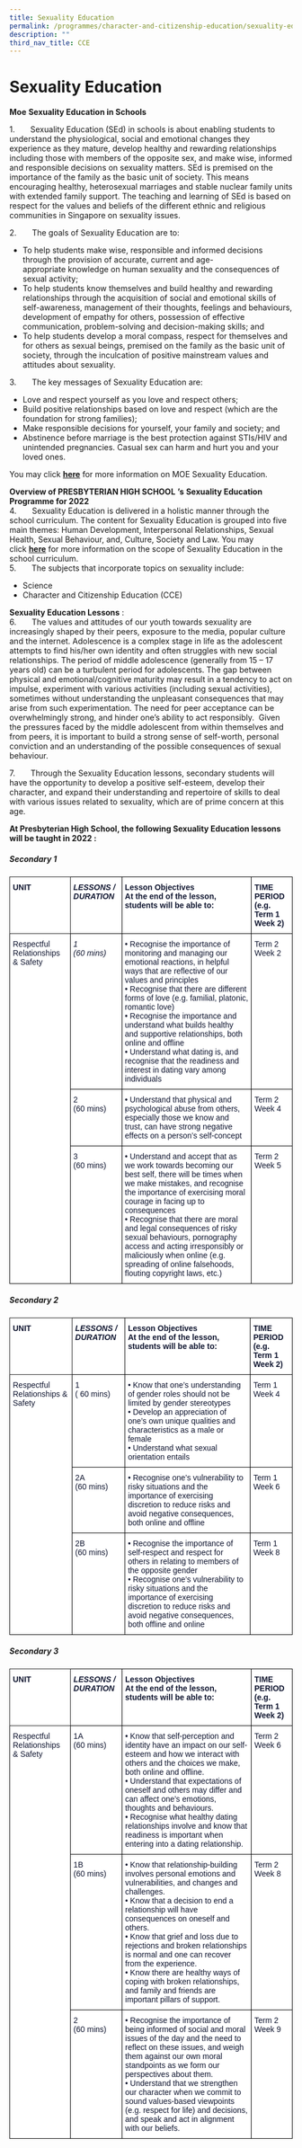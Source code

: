 ```yaml
---
title: Sexuality Education
permalink: /programmes/character-and-citizenship-education/sexuality-education/
description: ""
third_nav_title: CCE
---
```

# **Sexuality Education**

**Moe** **Sexuality Education in Schools**

1.       Sexuality Education (SEd) in schools is about enabling students to understand the physiological, social and emotional changes they experience as they mature, develop healthy and rewarding relationships including those with members of the opposite sex, and make wise, informed and responsible decisions on sexuality matters. SEd is premised on the importance of the family as the basic unit of society. This means encouraging healthy, heterosexual marriages and stable nuclear family units with extended family support. The teaching and learning of SEd is based on respect for the values and beliefs of the different ethnic and religious communities in Singapore on sexuality issues.

2.       The goals of Sexuality Education are to:

*   To help students make wise, responsible and informed decisions through the provision of accurate, current and age-appropriate knowledge on human sexuality and the consequences of sexual activity;
*   To help students know themselves and build healthy and rewarding relationships through the acquisition of social and emotional skills of self-awareness, management of their thoughts, feelings and behaviours, development of empathy for others, possession of effective communication, problem-solving and decision-making skills; and
*   To help students develop a moral compass, respect for themselves and for others as sexual beings, premised on the family as the basic unit of society, through the inculcation of positive mainstream values and attitudes about sexuality.

3.       The key messages of Sexuality Education are:

*   Love and respect yourself as you love and respect others;
*   Build positive relationships based on love and respect (which are the foundation for strong families);
*   Make responsible decisions for yourself, your family and society; and
*   Abstinence before marriage is the best protection against STIs/HIV and unintended pregnancies. Casual sex can harm and hurt you and your loved ones.

You may click [**here**](https://www.moe.gov.sg/programmes/sexuality-education) for more information on MOE Sexuality Education.

**Overview of PRESBYTERIAN HIGH SCHOOL** **’s** **Sexuality Education Programme for 2022**  
4.       Sexuality Education is delivered in a holistic manner through the school curriculum. The content for Sexuality Education is grouped into five main themes: Human Development, Interpersonal Relationships, Sexual Health, Sexual Behaviour, and, Culture, Society and Law. You may click [**here**](https://www.moe.gov.sg/programmes/sexuality-education/scope-and-teaching-approach) for more information on the scope of Sexuality Education in the school curriculum.  
5.       The subjects that incorporate topics on sexuality include:

* Science
* Character and Citizenship Education (CCE)

**Sexuality Education Lessons** :  
6.       The values and attitudes of our youth towards sexuality are increasingly shaped by their peers, exposure to the media, popular culture and the internet. Adolescence is a complex stage in life as the adolescent attempts to find his/her own identity and often struggles with new social relationships. The period of middle adolescence (generally from 15 – 17 years old) can be a turbulent period for adolescents. The gap between physical and emotional/cognitive maturity may result in a tendency to act on impulse, experiment with various activities (including sexual activities), sometimes without understanding the unpleasant consequences that may arise from such experimentation. The need for peer acceptance can be overwhelmingly strong, and hinder one’s ability to act responsibly.  Given the pressures faced by the middle adolescent from within themselves and from peers, it is important to build a strong sense of self-worth, personal conviction and an understanding of the possible consequences of sexual behaviour.

7.       Through the Sexuality Education lessons, secondary students will have the opportunity to develop a positive self-esteem, develop their character, and expand their understanding and repertoire of skills to deal with various issues related to sexuality, which are of prime concern at this age.

 
**At Presbyterian High School, the following Sexuality Education lessons will be taught in 2022 :**

##### **Secondary 1**



<table style="border-collapse:collapse;border-spacing:0" class="tg"><thead><tr><th style="background-color:#FFF;border-color:#222222;border-style:solid;border-width:1px;color:#101630;font-family:Arial, sans-serif;font-size:14px;font-weight:bold;overflow:hidden;padding:10px 5px;text-align:left;vertical-align:top;word-break:normal">UNIT</th><th style="background-color:#FFF;border-color:black;border-style:solid;border-width:1px;color:#101630;font-family:Arial, sans-serif;font-size:14px;font-style:italic;font-weight:bold;overflow:hidden;padding:10px 5px;text-align:left;vertical-align:top;word-break:normal">LESSONS / DURATION</th><th style="background-color:#FFF;border-color:black;border-style:solid;border-width:1px;color:#101630;font-family:Arial, sans-serif;font-size:14px;font-weight:bold;overflow:hidden;padding:10px 5px;text-align:left;vertical-align:top;word-break:normal">Lesson Objectives<br>At the end of the lesson, students will be able to:</th><th style="background-color:#FFF;border-color:black;border-style:solid;border-width:1px;color:#101630;font-family:Arial, sans-serif;font-size:14px;font-weight:bold;overflow:hidden;padding:10px 5px;text-align:left;vertical-align:top;word-break:normal">TIME PERIOD<br>(e.g. Term 1 Week 2)</th></tr></thead><tbody><tr><td style="background-color:#FFF;border-color:black;border-style:solid;border-width:1px;color:#101630;font-family:Arial, sans-serif;font-size:14px;overflow:hidden;padding:10px 5px;text-align:left;vertical-align:top;word-break:normal" rowspan="3">Respectful Relationships &amp; Safety<br> </td><td style="background-color:#FFF;border-color:black;border-style:solid;border-width:1px;color:#101630;font-family:Arial, sans-serif;font-size:14px;font-style:italic;overflow:hidden;padding:10px 5px;text-align:left;vertical-align:top;word-break:normal">1<br>(60 mins)</td><td style="background-color:#FFF;border-color:black;border-style:solid;border-width:1px;color:#101630;font-family:Arial, sans-serif;font-size:14px;overflow:hidden;padding:10px 5px;text-align:left;vertical-align:top;word-break:normal">• Recognise the importance of monitoring and managing our emotional reactions, in helpful ways that are reflective of our values and principles<br>• Recognise that there are different forms of love (e.g. familial, platonic, romantic love)<br>• Recognise the importance and understand what builds healthy and supportive relationships, both online and offline<br>• Understand what dating is, and recognise that the readiness and interest in dating vary among individuals</td><td style="background-color:#FFF;border-color:black;border-style:solid;border-width:1px;color:#101630;font-family:Arial, sans-serif;font-size:14px;overflow:hidden;padding:10px 5px;text-align:left;vertical-align:top;word-break:normal">Term 2 Week 2</td></tr><tr><td style="background-color:#FFF;border-color:black;border-style:solid;border-width:1px;color:#101630;font-family:Arial, sans-serif;font-size:14px;overflow:hidden;padding:10px 5px;text-align:left;vertical-align:top;word-break:normal">2<br>(60 mins)</td><td style="background-color:#FFF;border-color:black;border-style:solid;border-width:1px;color:#101630;font-family:Arial, sans-serif;font-size:14px;overflow:hidden;padding:10px 5px;text-align:left;vertical-align:top;word-break:normal">• Understand that physical and psychological abuse from others, especially those we know and trust, can have strong negative effects on a person’s self-concept</td><td style="background-color:#FFF;border-color:black;border-style:solid;border-width:1px;color:#101630;font-family:Arial, sans-serif;font-size:14px;overflow:hidden;padding:10px 5px;text-align:left;vertical-align:top;word-break:normal">Term 2 Week 4</td></tr><tr><td style="background-color:#FFF;border-color:black;border-style:solid;border-width:1px;color:#101630;font-family:Arial, sans-serif;font-size:14px;overflow:hidden;padding:10px 5px;text-align:left;vertical-align:top;word-break:normal">3<br>(60 mins)</td><td style="background-color:#FFF;border-color:black;border-style:solid;border-width:1px;color:#101630;font-family:Arial, sans-serif;font-size:14px;overflow:hidden;padding:10px 5px;text-align:left;vertical-align:top;word-break:normal">• Understand and accept that as we work towards becoming our best self, there will be times when we make mistakes, and recognise the importance of exercising moral courage in facing up to consequences<br>• Recognise that there are moral and legal consequences of risky sexual behaviours, pornography access and acting irresponsibly or maliciously when online (e.g. spreading of online falsehoods, flouting copyright laws, etc.)</td><td style="background-color:#FFF;border-color:black;border-style:solid;border-width:1px;color:#101630;font-family:Arial, sans-serif;font-size:14px;overflow:hidden;padding:10px 5px;text-align:left;vertical-align:top;word-break:normal">Term 2 Week 5</td></tr></tbody></table>

<h5><b>Secondary 2</b></h2>
<table style="border-collapse:collapse;border-spacing:0" class="tg"><thead><tr><th style="background-color:#FFF;border-color:#222222;border-style:solid;border-width:1px;color:#101630;font-family:Arial, sans-serif;font-size:14px;font-weight:bold;overflow:hidden;padding:10px 5px;text-align:left;vertical-align:top;word-break:normal">UNIT</th><th style="background-color:#FFF;border-color:black;border-style:solid;border-width:1px;color:#101630;font-family:Arial, sans-serif;font-size:14px;font-style:italic;font-weight:bold;overflow:hidden;padding:10px 5px;text-align:left;vertical-align:top;word-break:normal">LESSONS / DURATION</th><th style="background-color:#FFF;border-color:black;border-style:solid;border-width:1px;color:#101630;font-family:Arial, sans-serif;font-size:14px;font-weight:bold;overflow:hidden;padding:10px 5px;text-align:left;vertical-align:top;word-break:normal">Lesson Objectives<br>At the end of the lesson, students will be able to:</th><th style="background-color:#FFF;border-color:black;border-style:solid;border-width:1px;color:#101630;font-family:Arial, sans-serif;font-size:14px;font-weight:bold;overflow:hidden;padding:10px 5px;text-align:left;vertical-align:top;word-break:normal">TIME PERIOD<br>(e.g. Term 1 Week 2)</th></tr></thead><tbody><tr><td style="background-color:#FFF;border-color:black;border-style:solid;border-width:1px;color:#101630;font-family:Arial, sans-serif;font-size:14px;overflow:hidden;padding:10px 5px;text-align:left;vertical-align:top;word-break:normal" rowspan="3">Respectful Relationships &amp; Safety</td><td style="background-color:#FFF;border-color:black;border-style:solid;border-width:1px;color:#101630;font-family:Arial, sans-serif;font-size:14px;overflow:hidden;padding:10px 5px;text-align:left;vertical-align:top;word-break:normal">1<br>( 60 mins)</td><td style="background-color:#FFF;border-color:black;border-style:solid;border-width:1px;color:#101630;font-family:Arial, sans-serif;font-size:14px;overflow:hidden;padding:10px 5px;text-align:left;vertical-align:top;word-break:normal">• Know that one’s understanding of gender roles should not be limited by gender stereotypes<br>• Develop an appreciation of one’s own unique qualities and characteristics as a male or female<br>• Understand what sexual orientation entails</td><td style="background-color:#FFF;border-color:black;border-style:solid;border-width:1px;color:#101630;font-family:Arial, sans-serif;font-size:14px;overflow:hidden;padding:10px 5px;text-align:left;vertical-align:top;word-break:normal">Term 1 Week 4</td></tr><tr><td style="background-color:#FFF;border-color:black;border-style:solid;border-width:1px;color:#101630;font-family:Arial, sans-serif;font-size:14px;overflow:hidden;padding:10px 5px;text-align:left;vertical-align:top;word-break:normal">2A<br>(60 mins)</td><td style="background-color:#FFF;border-color:black;border-style:solid;border-width:1px;color:#101630;font-family:Arial, sans-serif;font-size:14px;overflow:hidden;padding:10px 5px;text-align:left;vertical-align:top;word-break:normal">• Recognise one’s vulnerability to risky situations and the importance of exercising discretion to reduce risks and avoid negative consequences, both online and offline</td><td style="background-color:#FFF;border-color:black;border-style:solid;border-width:1px;color:#101630;font-family:Arial, sans-serif;font-size:14px;overflow:hidden;padding:10px 5px;text-align:left;vertical-align:top;word-break:normal">Term 1 Week 6</td></tr><tr><td style="background-color:#FFF;border-color:black;border-style:solid;border-width:1px;color:#101630;font-family:Arial, sans-serif;font-size:14px;overflow:hidden;padding:10px 5px;text-align:left;vertical-align:top;word-break:normal">2B<br>(60 mins)</td><td style="background-color:#FFF;border-color:black;border-style:solid;border-width:1px;color:#101630;font-family:Arial, sans-serif;font-size:14px;overflow:hidden;padding:10px 5px;text-align:left;vertical-align:top;word-break:normal">• Recognise the importance of self-respect and respect for others in relating to members of the opposite gender<br>• Recognise one’s vulnerability to risky situations and the importance of exercising discretion to reduce risks and avoid negative consequences, both offline and online</td><td style="background-color:#FFF;border-color:black;border-style:solid;border-width:1px;color:#101630;font-family:Arial, sans-serif;font-size:14px;overflow:hidden;padding:10px 5px;text-align:left;vertical-align:top;word-break:normal">Term 1 Week 8</td></tr></tbody></table>

<h5><b>Secondary 3</b></h2>
<table style="border-collapse:collapse;border-spacing:0" class="tg"><thead><tr><th style="background-color:#FFF;border-color:#222222;border-style:solid;border-width:1px;color:#101630;font-family:Arial, sans-serif;font-size:14px;font-weight:bold;overflow:hidden;padding:10px 5px;text-align:left;vertical-align:top;word-break:normal">UNIT</th><th style="background-color:#FFF;border-color:black;border-style:solid;border-width:1px;color:#101630;font-family:Arial, sans-serif;font-size:14px;font-style:italic;font-weight:bold;overflow:hidden;padding:10px 5px;text-align:left;vertical-align:top;word-break:normal">LESSONS / DURATION</th><th style="background-color:#FFF;border-color:black;border-style:solid;border-width:1px;color:#101630;font-family:Arial, sans-serif;font-size:14px;font-weight:bold;overflow:hidden;padding:10px 5px;text-align:left;vertical-align:top;word-break:normal">Lesson Objectives<br>At the end of the lesson, students will be able to:</th><th style="background-color:#FFF;border-color:black;border-style:solid;border-width:1px;color:#101630;font-family:Arial, sans-serif;font-size:14px;font-weight:bold;overflow:hidden;padding:10px 5px;text-align:left;vertical-align:top;word-break:normal">TIME PERIOD<br>(e.g. Term 1 Week 2)</th></tr></thead><tbody><tr><td style="background-color:#FFF;border-color:black;border-style:solid;border-width:1px;color:#101630;font-family:Arial, sans-serif;font-size:14px;overflow:hidden;padding:10px 5px;text-align:left;vertical-align:top;word-break:normal" rowspan="3">Respectful Relationships &amp; Safety</td><td style="background-color:#FFF;border-color:black;border-style:solid;border-width:1px;color:#101630;font-family:Arial, sans-serif;font-size:14px;overflow:hidden;padding:10px 5px;text-align:left;vertical-align:top;word-break:normal">1A<br>(60 mins)</td><td style="background-color:#FFF;border-color:black;border-style:solid;border-width:1px;color:#101630;font-family:Arial, sans-serif;font-size:14px;overflow:hidden;padding:10px 5px;text-align:left;vertical-align:top;word-break:normal">• Know that self-perception and identity have an impact on our self-esteem and how we interact with others and the choices we make, both online and offline.<br>• Understand that expectations of oneself and others may differ and can affect one’s emotions, thoughts and behaviours.<br>• Recognise what healthy dating relationships involve and know that readiness is important when entering into a dating relationship.</td><td style="background-color:#FFF;border-color:black;border-style:solid;border-width:1px;color:#101630;font-family:Arial, sans-serif;font-size:14px;overflow:hidden;padding:10px 5px;text-align:left;vertical-align:top;word-break:normal">Term 2 Week 6</td></tr><tr><td style="background-color:#FFF;border-color:black;border-style:solid;border-width:1px;color:#101630;font-family:Arial, sans-serif;font-size:14px;overflow:hidden;padding:10px 5px;text-align:left;vertical-align:top;word-break:normal">1B<br>(60 mins)</td><td style="background-color:#FFF;border-color:black;border-style:solid;border-width:1px;color:#101630;font-family:Arial, sans-serif;font-size:14px;overflow:hidden;padding:10px 5px;text-align:left;vertical-align:top;word-break:normal">• Know that relationship-building involves personal emotions and vulnerabilities, and changes and challenges.<br>• Know that a decision to end a relationship will have consequences on oneself and others.<br>• Know that grief and loss due to rejections and broken relationships is normal and one can recover from the experience.<br>• Know there are healthy ways of coping with broken relationships, and family and friends are important pillars of support.</td><td style="background-color:#FFF;border-color:black;border-style:solid;border-width:1px;color:#101630;font-family:Arial, sans-serif;font-size:14px;overflow:hidden;padding:10px 5px;text-align:left;vertical-align:top;word-break:normal">Term 2 Week 8</td></tr><tr><td style="background-color:#FFF;border-color:black;border-style:solid;border-width:1px;color:#101630;font-family:Arial, sans-serif;font-size:14px;overflow:hidden;padding:10px 5px;text-align:left;vertical-align:top;word-break:normal">2<br>(60 mins)</td><td style="background-color:#FFF;border-color:black;border-style:solid;border-width:1px;color:#101630;font-family:Arial, sans-serif;font-size:14px;overflow:hidden;padding:10px 5px;text-align:left;vertical-align:top;word-break:normal">• Recognise the importance of being informed of social and moral issues of the day and the need to reflect on these issues, and weigh them against our own moral standpoints as we form our perspectives about them.<br>• Understand that we strengthen our character when we commit to sound values-based viewpoints (e.g. respect for life) and decisions, and speak and act in alignment with our beliefs.</td><td style="background-color:#FFF;border-color:black;border-style:solid;border-width:1px;color:#101630;font-family:Arial, sans-serif;font-size:14px;overflow:hidden;padding:10px 5px;text-align:left;vertical-align:top;word-break:normal">Term 2 Week 9</td></tr></tbody></table>